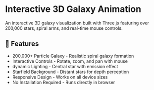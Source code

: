 # Interactive 3D Galaxy Animation


An interactive 3D galaxy visualization built with Three.js featuring over 200,000 stars, spiral arms, and real-time mouse controls.

## 🌌 Features

- 200,000+ Particle Galaxy - Realistic spiral galaxy formation
- Interactive Controls  - Rotate, zoom, and pan with mouse
- dynamic Lighting  - Central star with emission effect
- Starfield Background - Distant stars for depth perception
- Responsive Design  - Works on all device sizes
- No Installation Required - Runs directly in browser
